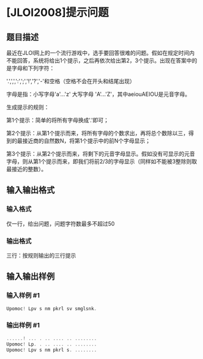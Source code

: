 # [JLOI2008]提示问题

## 题目描述

最近在JLOI网上的一个流行游戏中，选手要回答很难的问题。假如在规定时间内不能回答，系统将给出1个提示，之后再依次给出第2，3个提示。出现在答案中的是字母和下列字符：

'.',',',':',';','!','?','-'和空格（空格不会在开头和结尾出现）

字母是指：小写字母'a'...'z' 大写字母 'A'...'Z'，其中aeiouAEIOU是元音字母。

生成提示的规则：

第1个提示：简单的将所有字母换成'.'即可；

第2个提示：从第1个提示而来，将所有字母的个数求出，再将总个数除以三，得到的最接近商的自然数N，将第1个提示中的前N个字母显示；

第3个提示：从第2个提示而来，将剩下的元音字母显示。假如没有可显示的元音字母，则从第1个提示而来，即我们将前2/3的字母显示（同样如不能被3整除则取最接近的整数）。

## 输入输出格式

### 输入格式

仅一行，给出问题，问题字符数最多不超过50

### 输出格式

三行：按规则输出的三行提示

## 输入输出样例

### 输入样例 #1

```cpp
Upomoc! Lpv s nm pkrl sv smglsnk.
```


### 输出样例 #1

```cpp
......! ... . .. .... .. ........ 
Upomoc! Lp. . .. .... .. ........ 
Upomoc! Lpv s nm pkrl s. ........

```
